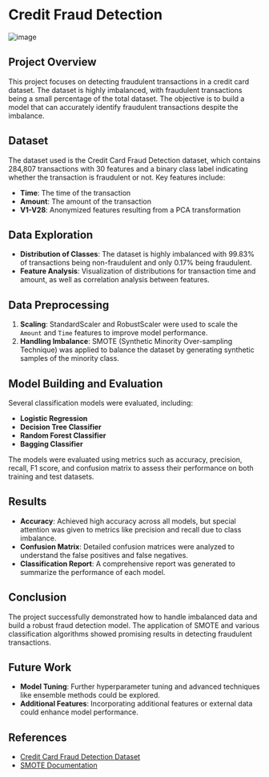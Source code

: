 # Credit Fraud Detection

![image](https://github.com/user-attachments/assets/3c400247-2000-4a14-ae35-aed7c8f7eeff)

## Project Overview
This project focuses on detecting fraudulent transactions in a credit card dataset. The dataset is highly imbalanced, with fraudulent transactions being a small percentage of the total dataset. The objective is to build a model that can accurately identify fraudulent transactions despite the imbalance.

## Dataset
The dataset used is the Credit Card Fraud Detection dataset, which contains 284,807 transactions with 30 features and a binary class label indicating whether the transaction is fraudulent or not. Key features include:

- **Time**: The time of the transaction
- **Amount**: The amount of the transaction
- **V1-V28**: Anonymized features resulting from a PCA transformation

## Data Exploration
- **Distribution of Classes**: The dataset is highly imbalanced with 99.83% of transactions being non-fraudulent and only 0.17% being fraudulent.
- **Feature Analysis**: Visualization of distributions for transaction time and amount, as well as correlation analysis between features.

## Data Preprocessing
1. **Scaling**: StandardScaler and RobustScaler were used to scale the `Amount` and `Time` features to improve model performance.
2. **Handling Imbalance**: SMOTE (Synthetic Minority Over-sampling Technique) was applied to balance the dataset by generating synthetic samples of the minority class.

## Model Building and Evaluation
Several classification models were evaluated, including:
- **Logistic Regression**
- **Decision Tree Classifier**
- **Random Forest Classifier**
- **Bagging Classifier**

The models were evaluated using metrics such as accuracy, precision, recall, F1 score, and confusion matrix to assess their performance on both training and test datasets.

## Results
- **Accuracy**: Achieved high accuracy across all models, but special attention was given to metrics like precision and recall due to class imbalance.
- **Confusion Matrix**: Detailed confusion matrices were analyzed to understand the false positives and false negatives.
- **Classification Report**: A comprehensive report was generated to summarize the performance of each model.

## Conclusion
The project successfully demonstrated how to handle imbalanced data and build a robust fraud detection model. The application of SMOTE and various classification algorithms showed promising results in detecting fraudulent transactions.

## Future Work
- **Model Tuning**: Further hyperparameter tuning and advanced techniques like ensemble methods could be explored.
- **Additional Features**: Incorporating additional features or external data could enhance model performance.

## References
- [Credit Card Fraud Detection Dataset](https://www.kaggle.com/datasets?search=credit+card+fraud)
- [SMOTE Documentation](https://imbalanced-learn.org/stable/references/generated/imblearn.over_sampling.SMOTE.html)


